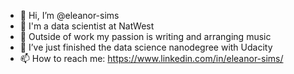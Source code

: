 - 👋 Hi, I’m @eleanor-sims
- 👀 I'm a data scientist at NatWest 
- 🎤 Outside of work my passion is writing and arranging music
- 🌱 I’ve just finished the data science nanodegree with Udacity
- 📫 How to reach me: https://www.linkedin.com/in/eleanor-sims/

<!---
eleanor-sims/eleanor-sims is a ✨ special ✨ repository because its `README.md` (this file) appears on your GitHub profile.
You can click the Preview link to take a look at your changes.
--->
